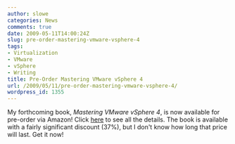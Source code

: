 ```yaml
---
author: slowe
categories: News
comments: true
date: 2009-05-11T14:00:24Z
slug: pre-order-mastering-vmware-vsphere-4
tags:
- Virtualization
- VMware
- vSphere
- Writing
title: Pre-Order Mastering VMware vSphere 4
url: /2009/05/11/pre-order-mastering-vmware-vsphere-4/
wordpress_id: 1355
---
```


My forthcoming book, _Mastering VMware vSphere 4_, is now available for pre-order via Amazon! Click [here](http://www.amazon.com/Mastering-VMware-vSphere-Scott-Lowe/dp/0470481382/ref=sr_1_5/186-0823328-9552165?ie=UTF8&s=books&qid=1242003333&sr=1-5) to see all the details. The book is available with a fairly significant discount (37%), but I don't know how long that price will last. Get it now!
